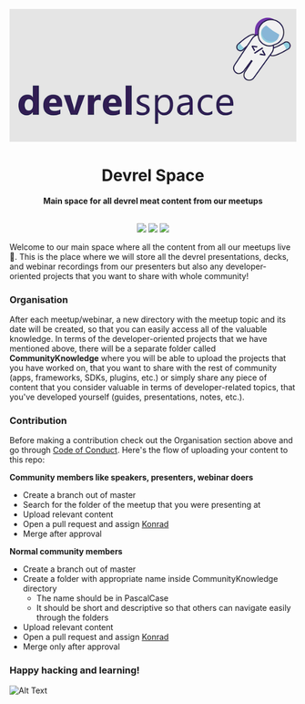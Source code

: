 <div align="center">
<br>
<img src="DevrelSpaceGitHubBanner.png"
/>
<br/>
<h1>Devrel Space</h1>
<strong>Main space for all devrel meat content from our meetups</strong>
</div>
<br/>
<p align="center">
<img src="https://img.shields.io/badge/DevRel-with%20%E2%9D%A4%EF%B8%8F-brightgreen.svg"/>
<img src="https://img.shields.io/badge/Community-Driven-brightgreen"/>
<img src="https://img.shields.io/badge/Only-DevRel%20Meat-brightgreen"/>
</p>

Welcome to our main space where all the content from all our meetups live 👋. This is the place where we will store all the devrel presentations, decks, and webinar recordings from our presenters but also any developer-oriented projects that you want to share with whole community!

### Organisation

After each meetup/webinar, a new directory with the meetup topic and its date will be created, so that you can easily access all of the valuable knowledge. In terms of the developer-oriented projects that we have mentioned above, there will be a separate folder called **CommunityKnowledge** where you will be able to upload the projects that you have worked on, that you want to share with the rest of community (apps, frameworks, SDKs, plugins, etc.) or simply share any piece of content that you consider valuable in terms of developer-related topics, that you've developed yourself (guides, presentations, notes, etc.).

### Contribution

Before making a contribution check out the Organisation section above and go through [Code of Conduct](https://github.com/DevrelSpace/Devrel-Space/blob/master/CODE_OF_CONDUCT.md). Here's the flow of uploading your content to this repo:

**Community members like speakers, presenters, webinar doers**

- Create a branch out of master
- Search for the folder of the meetup that you were presenting at
- Upload relevant content
- Open a pull request and assign [Konrad](https://github.com/konradsopala)
- Merge after approval

**Normal community members**

- Create a branch out of master
- Create a folder with appropriate name inside CommunityKnowledge directory
  - The name should be in PascalCase
  - It should be short and descriptive so that others can navigate easily through the folders
- Upload relevant content
- Open a pull request and assign [Konrad](https://github.com/konradsopala)
- Merge only after approval


### Happy hacking and learning!

![Alt Text](https://media.giphy.com/media/UqxVRm1IaaIGk/giphy.gif)
